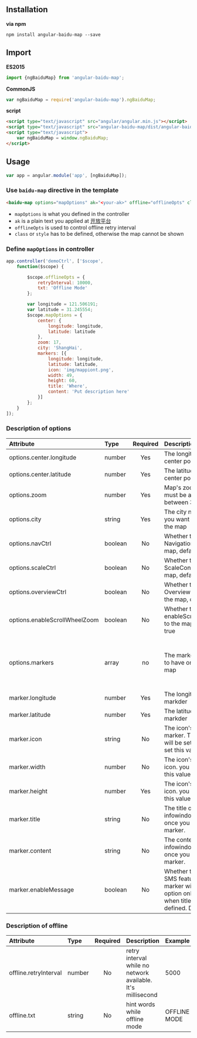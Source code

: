 ## Installation

**via npm**

```shell
npm install angular-baidu-map --save
```

## Import

**ES2015**

```javascript
import {ngBaiduMap} from 'angular-baidu-map';
```

**CommonJS**

```javascript
var ngBaiduMap = require('angular-baidu-map').ngBaiduMap;
```

**script**

```html
<script type="text/javascript" src="angular/angular.min.js"></script>
<script type="text/javascript" src="angular-baidu-map/dist/angular-baidu-map.js"></script>
<script type="text/javascript">
    var ngBaiduMap = window.ngBaiduMap;
</script>
```

## Usage ##

```JavaScript
var app = angular.module('app', [ngBaiduMap]);
```

### Use `baidu-map` directive in the template

```html
<baidu-map options="mapOptions" ak="<your-ak>" offline="offlineOpts" class="<style-for-it>"></baidu-map>
```
* `mapOptions` is what you defined in the controller
* `ak` is a plain text you applied at [开放平台](http://lbsyun.baidu.com/apiconsole/key)
* `offlineOpts` is used to control offline retry interval
* `class` or `style` has to be defined, otherwise the map cannot be shown

### Define `mapOptions` in controller

```JavaScript
app.controller('demoCtrl', ['$scope',
    function($scope) {

        $scope.offlineOpts = {
            retryInterval: 10000,
            txt: 'Offline Mode'
        };

        var longitude = 121.506191;
        var latitude = 31.245554;
        $scope.mapOptions = {
            center: {
                longitude: longitude,
                latitude: latitude
            },
            zoom: 17,
            city: 'ShangHai',
            markers: [{
                longitude: longitude,
                latitude: latitude,
                icon: 'img/mappiont.png',
                width: 49,
                height: 60,
                title: 'Where',
                content: 'Put description here'
            }]
        };
    }
]);
```

### Description of options

| Attribute        | Type           | Required  | Description | Example  |
| :------------- |:-------------| :-----:| :-----| :-----|
| options.center.longitude | number | Yes | The longitude of the center point | 121.506191 |
| options.center.latitude | number | Yes | The latitude of the center point | 31.245554 |
| options.zoom | number | Yes | Map's zoom level. This must be a number between 3 and 19 | 9 |
| options.city | string | Yes | The city name which you want to display on the map | 'ShangHai' |
| options.navCtrl | boolean | No | Whether to add a NavigationControl to the map, default to true | false |
| options.scaleCtrl | boolean | No | Whether to add a ScaleControl to the map, default to true | false |
| options.overviewCtrl | boolean | No | Whether to add a OverviewMapControl to the map, default to true | false |
| options.enableScrollWheelZoom | boolean | No | Whether to enableScrollWheelZoom to the map, default to true | false
| options.markers | array | no | The markers you'd like to have on the displayed map | [{longitude: longitude,latitude: latitude,icon: 'img/mappiont.png',width: 49,height: 60,title: 'Where',content: 'Put description here'}] |
| marker.longitude | number | Yes | The longitude of the the markder | 121.506191 |
| marker.latitude | number | Yes | The latitude of the the markder | 31.245554 |
| marker.icon | string | No | The icon's url for the marker. The default icon will be set if you haven't set this value. | 'img/mappiont.png' |
| marker.width | number | No | The icon's width for the icon. you have to set this value if `icon` is set. | 40 |
| marker.height | number | Yes | The icon's height for the icon. you have to set this value if `icon` is set. | 60 |
| marker.title | string | No | The title on the infowindow displayed once you click the marker. | 'hello' |
| marker.content | string | No | The content on the infowindow displayed once you click the marker. | 'hello world' |
| marker.enableMessage | boolean | No | Whether to enable the SMS feature for this marker window. This option only available when title/content are defined. Default false | true |


### Description of offline

| Attribute        | Type           | Required  | Description | Example  |
| :------------- |:-------------| :-----:| :-----| :-----|
| offline.retryInterval | number | No | retry interval while no network available. It's millisecond | 5000 |
| offline.txt | string | No | hint words while offline mode | OFFLINE MODE |
